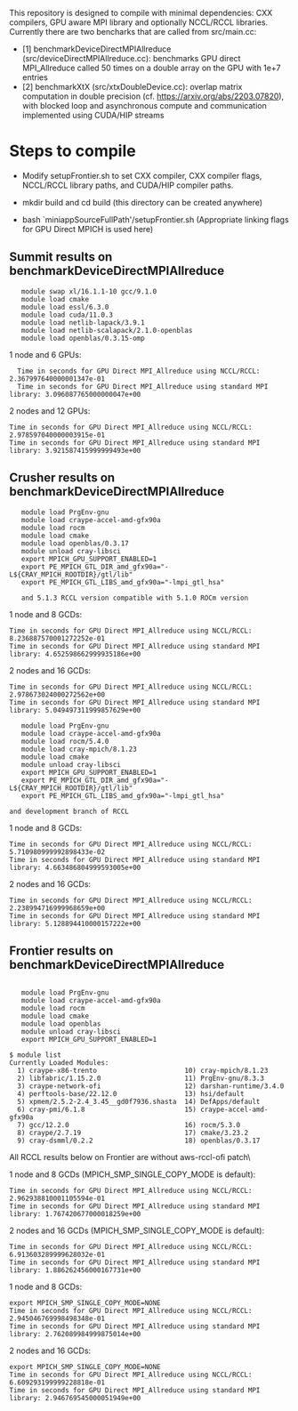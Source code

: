 This repository is designed to compile with minimal dependencies:
CXX compilers, GPU aware MPI library and optionally NCCL/RCCL libraries.
Currently there are two bencharks that are called from src/main.cc:

* [1] benchmarkDeviceDirectMPIAllreduce (src/deviceDirectMPIAllreduce.cc): benchmarks GPU direct MPI\_Allreduce called 50 times 
 on a double array on the GPU with 1e+7 entries
* [2] benchmarkXtX (src/xtxDoubleDevice.cc): overlap matrix computation in double precision (cf. https://arxiv.org/abs/2203.07820), with blocked loop and asynchronous compute and communication implemented using CUDA/HIP streams 
  

Steps to compile
==========================================
* Modify setupFrontier.sh to set CXX compiler, CXX compiler flags, NCCL/RCCL library paths, and CUDA/HIP compiler paths.

* mkdir build and cd build (this directory can be created anywhere)

* bash `miniappSourceFullPath'/setupFrontier.sh  (Appropriate linking flags for GPU Direct MPICH is used here)
  
Summit results on benchmarkDeviceDirectMPIAllreduce
-------------
```
   module swap xl/16.1.1-10 gcc/9.1.0
   module load cmake
   module load essl/6.3.0
   module load cuda/11.0.3
   module load netlib-lapack/3.9.1
   module load netlib-scalapack/2.1.0-openblas
   module load openblas/0.3.15-omp
```

  1 node and 6 GPUs:
```
  Time in seconds for GPU Direct MPI_Allreduce using NCCL/RCCL: 2.367997640000001347e-01
  Time in seconds for GPU Direct MPI_Allreduce using standard MPI library: 3.096087765000000047e+00
```

  2 nodes and 12 GPUs:
```
Time in seconds for GPU Direct MPI_Allreduce using NCCL/RCCL: 2.978597040000003915e-01
Time in seconds for GPU Direct MPI_Allreduce using standard MPI library: 3.921587415999999493e+00  
```

 Crusher results on benchmarkDeviceDirectMPIAllreduce
 -------------
```
   module load PrgEnv-gnu
   module load craype-accel-amd-gfx90a
   module load rocm
   module load cmake
   module load openblas/0.3.17
   module unload cray-libsci
   export MPICH_GPU_SUPPORT_ENABLED=1
   export PE_MPICH_GTL_DIR_amd_gfx90a="-L${CRAY_MPICH_ROOTDIR}/gtl/lib"
   export PE_MPICH_GTL_LIBS_amd_gfx90a="-lmpi_gtl_hsa"
   
   and 5.1.3 RCCL version compatible with 5.1.0 ROCm version
```

  1 node and 8 GCDs:
```
Time in seconds for GPU Direct MPI_Allreduce using NCCL/RCCL: 8.236887570001272252e-01
Time in seconds for GPU Direct MPI_Allreduce using standard MPI library: 4.652598662999935186e+00  
```
  
  2 nodes and 16 GCDs:
```
Time in seconds for GPU Direct MPI_Allreduce using NCCL/RCCL: 2.978673024000272562e+00
Time in seconds for GPU Direct MPI_Allreduce using standard MPI library: 5.049497311999857629e+00
```

```
   module load PrgEnv-gnu
   module load craype-accel-amd-gfx90a
   module load rocm/5.4.0
   module load cray-mpich/8.1.23
   module load cmake
   module unload cray-libsci
   export MPICH_GPU_SUPPORT_ENABLED=1
   export PE_MPICH_GTL_DIR_amd_gfx90a="-L${CRAY_MPICH_ROOTDIR}/gtl/lib"
   export PE_MPICH_GTL_LIBS_amd_gfx90a="-lmpi_gtl_hsa"

and development branch of RCCL 
```

  1 node and 8 GCDs:
```
Time in seconds for GPU Direct MPI_Allreduce using NCCL/RCCL: 5.710980999992898433e-02
Time in seconds for GPU Direct MPI_Allreduce using standard MPI library: 4.663486804999593005e+00
```
  
  2 nodes and 16 GCDs:
```
Time in seconds for GPU Direct MPI_Allreduce using NCCL/RCCL: 2.238994716999968659e+00
Time in seconds for GPU Direct MPI_Allreduce using standard MPI library: 5.128894410000157222e+00
```  

Frontier results on benchmarkDeviceDirectMPIAllreduce
 -------------
```

   module load PrgEnv-gnu
   module load craype-accel-amd-gfx90a
   module load rocm
   module load cmake
   module load openblas
   module unload cray-libsci
   export MPICH_GPU_SUPPORT_ENABLED=1

$ module list
Currently Loaded Modules:
  1) craype-x86-trento                      10) cray-mpich/8.1.23
  2) libfabric/1.15.2.0                     11) PrgEnv-gnu/8.3.3
  3) craype-network-ofi                     12) darshan-runtime/3.4.0
  4) perftools-base/22.12.0                 13) hsi/default
  5) xpmem/2.5.2-2.4_3.45__gd0f7936.shasta  14) DefApps/default
  6) cray-pmi/6.1.8                         15) craype-accel-amd-gfx90a
  7) gcc/12.2.0                             16) rocm/5.3.0
  8) craype/2.7.19                          17) cmake/3.23.2
  9) cray-dsmml/0.2.2                       18) openblas/0.3.17

```
All RCCL results below on Frontier are without aws-rccl-ofi patch\

 1 node and 8 GCDs (MPICH_SMP_SINGLE_COPY_MODE is default):
```
Time in seconds for GPU Direct MPI_Allreduce using NCCL/RCCL: 2.962938810001105594e-01
Time in seconds for GPU Direct MPI_Allreduce using standard MPI library: 1.767420677000018259e+00
```

  2 nodes and 16 GCDs (MPICH_SMP_SINGLE_COPY_MODE is default):
```
Time in seconds for GPU Direct MPI_Allreduce using NCCL/RCCL: 6.913603289999628032e-01
Time in seconds for GPU Direct MPI_Allreduce using standard MPI library: 1.886262456000167731e+00
```

  1 node and 8 GCDs:
```
export MPICH_SMP_SINGLE_COPY_MODE=NONE
Time in seconds for GPU Direct MPI_Allreduce using NCCL/RCCL: 2.945046769998498348e-01
Time in seconds for GPU Direct MPI_Allreduce using standard MPI library: 2.762089984999875014e+00
```

  2 nodes and 16 GCDs:
```
export MPICH_SMP_SINGLE_COPY_MODE=NONE
Time in seconds for GPU Direct MPI_Allreduce using NCCL/RCCL: 6.609293199999228818e-01
Time in seconds for GPU Direct MPI_Allreduce using standard MPI library: 2.946769545000051949e+00
```
